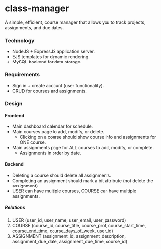 # class-manager

A simple, efficient, course manager that allows you to track projects, assignments, and due dates.

### Technology

- NodeJS + ExpressJS application server.
- EJS templates for dynamic rendering.
- MySQL backend for data storage.

### Requirements

- Sign in + create account (user functionality).
- CRUD for courses and assignments.

### Design

#### Frontend

- Main dashboard calendar for schedule.
- Main courses page to add, modify, or delete.
  - Clicking on a course should show course info and assignments for ONE course.
- Main assignments page for ALL courses to add, modify, or complete.
  - Assignments in order by date.

#### Backend

- Deleting a course should delete all assignments.
- Completing an assignment should mark a bit attribute (not delete the assignment).
- USER can have multiple courses, COURSE can have multiple assignments.

##### Relations

1. USER (user_id, user_name, user_email, user_password)
2. COURSE (course_id, course_title, course_prof, course_start_time, course_end_time, course_days_of_week, user_id)
3. ASSIGNMENT (assignment_id, assignment_description, assignment_due_date, assignment_due_time, course_id)
